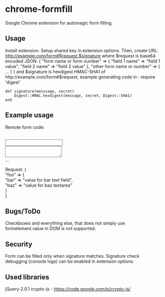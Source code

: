 chrome-formfill
===============

Google Chrome extension for automagic form filling.

Usage
-----

Install extension. Setup shared key in extension options.
Then, create URL: http://example.com/form#$request.$signature
where $request is base64 encoded JSON:
	{
		"form name or form number" => {
			"field 1 name" => "field 1 value",
			"field 2 name" => "field 2 value" 
		}, "other form name or number" => { 
			...
		}
	}
and $signature is hexdigest HMAC-SHA1 of http://example.com/form#$request, example generating code in :
	require 'digest'
	
	def signature(messsage, secret)	
		Digest::HMAC.hexdigest(message, secret, Digest::SHA1)
	end

Example usage
-------------

Remote form code:
	<form name="foo">  
		<input type="text" name="bar" />  
		<textarea name="baz"></textarea>  
		...  
	</form>  

Request:
	{  
		"foo" => {  
			"bar" => "value for bar text field",  
			"baz" => "value for baz textarea"  
		}  
	}  


Bugs/ToDo
---------

Checkboxes and everything else, that does not simply use formelement.value in DOM is not supported.


Security
--------

Form can be filled only when signature matches. Signature check debugging (console logs) can be enabled in extension options.


Used libraries
--------------

jQuery-2.0.1
crypto-js - https://code.google.com/p/crypto-js/

